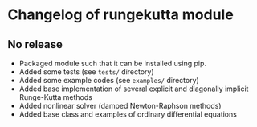 # Changelog of rungekutta module

## No release

- Packaged module such that it can be installed using pip.
- Added some tests (see `tests/` directory)
- Added some example codes (see `examples/` directory)
- Added base implementation of several explicit and diagonally implicit Runge-Kutta methods
- Added nonlinear solver (damped Newton-Raphson methods)
- Added base class and examples of ordinary differential equations